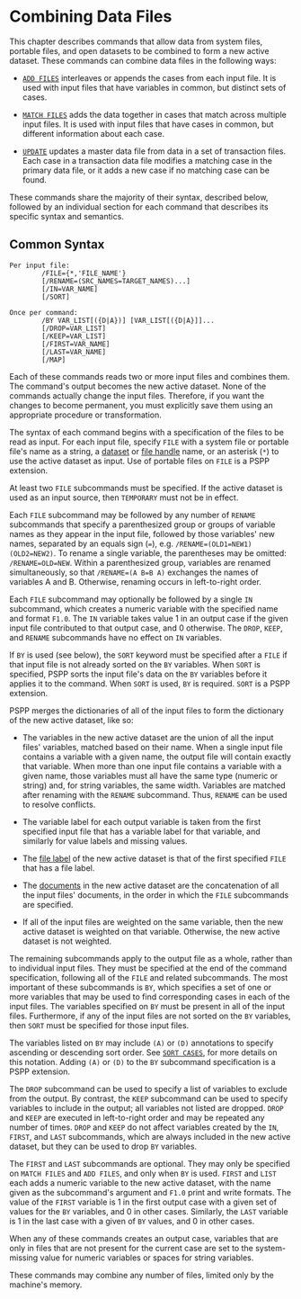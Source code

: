 # Combining Data Files

This chapter describes commands that allow data from system files,
portable files, and open datasets to be combined to form a new active
dataset.  These commands can combine data files in the following ways:

- [`ADD FILES`](add-files.md) interleaves or appends the cases from
  each input file.  It is used with input files that have variables in
  common, but distinct sets of cases.

- [`MATCH FILES`](match-files.md) adds the data together in cases that
  match across multiple input files.  It is used with input files that
  have cases in common, but different information about each case.

- [`UPDATE`](update.md) updates a master data file from data in a set
  of transaction files.  Each case in a transaction data file modifies
  a matching case in the primary data file, or it adds a new case if
  no matching case can be found.

These commands share the majority of their syntax, described below,
followed by an individual section for each command that describes its
specific syntax and semantics.

## Common Syntax

```
Per input file:
        /FILE={*,'FILE_NAME'}
        [/RENAME=(SRC_NAMES=TARGET_NAMES)...]
        [/IN=VAR_NAME]
        [/SORT]

Once per command:
        /BY VAR_LIST[({D|A})] [VAR_LIST[({D|A}]]...
        [/DROP=VAR_LIST]
        [/KEEP=VAR_LIST]
        [/FIRST=VAR_NAME]
        [/LAST=VAR_NAME]
        [/MAP]
```

Each of these commands reads two or more input files and combines
them.  The command's output becomes the new active dataset.  None of
the commands actually change the input files.  Therefore, if you want
the changes to become permanent, you must explicitly save them using
an appropriate procedure or transformation.

The syntax of each command begins with a specification of the files to
be read as input.  For each input file, specify `FILE` with a system
file or portable file's name as a string, a
[dataset](../language/datasets/index.md) or [file
handle](../language/files/file-handles.md) name, or an asterisk (`*`)
to use the active dataset as input.  Use of portable files on `FILE`
is a PSPP extension.

At least two `FILE` subcommands must be specified.  If the active
dataset is used as an input source, then `TEMPORARY` must not be in
effect.

Each `FILE` subcommand may be followed by any number of `RENAME`
subcommands that specify a parenthesized group or groups of variable
names as they appear in the input file, followed by those variables'
new names, separated by an equals sign (`=`), e.g.
`/RENAME=(OLD1=NEW1)(OLD2=NEW2)`.  To rename a single variable, the
parentheses may be omitted: `/RENAME=OLD=NEW`.  Within a parenthesized
group, variables are renamed simultaneously, so that `/RENAME=(A B=B
A)` exchanges the names of variables A and B.  Otherwise, renaming
occurs in left-to-right order.

Each `FILE` subcommand may optionally be followed by a single `IN`
subcommand, which creates a numeric variable with the specified name
and format `F1.0`.  The `IN` variable takes value 1 in an output case
if the given input file contributed to that output case, and 0
otherwise.  The `DROP`, `KEEP`, and `RENAME` subcommands have no
effect on `IN` variables.

If `BY` is used (see below), the `SORT` keyword must be specified
after a `FILE` if that input file is not already sorted on the `BY`
variables.  When `SORT` is specified, PSPP sorts the input file's data
on the `BY` variables before it applies it to the command.  When
`SORT` is used, `BY` is required.  `SORT` is a PSPP extension.

PSPP merges the dictionaries of all of the input files to form the
dictionary of the new active dataset, like so:

- The variables in the new active dataset are the union of all the
  input files' variables, matched based on their name.  When a single
  input file contains a variable with a given name, the output file
  will contain exactly that variable.  When more than one input file
  contains a variable with a given name, those variables must all
  have the same type (numeric or string) and, for string variables,
  the same width.  Variables are matched after renaming with the
  `RENAME` subcommand.  Thus, `RENAME` can be used to resolve
  conflicts.

- The variable label for each output variable is taken from the first
  specified input file that has a variable label for that variable,
  and similarly for value labels and missing values.

- The [file label](file-label.md) of the new active dataset is that of
  the first specified `FILE` that has a file label.

- The [documents](document.md) in the new active dataset are the
  concatenation of all the input files' documents, in the order in
  which the `FILE` subcommands are specified.

- If all of the input files are weighted on the same variable, then
  the new active dataset is weighted on that variable.  Otherwise,
  the new active dataset is not weighted.

The remaining subcommands apply to the output file as a whole, rather
than to individual input files.  They must be specified at the end of
the command specification, following all of the `FILE` and related
subcommands.  The most important of these subcommands is `BY`, which
specifies a set of one or more variables that may be used to find
corresponding cases in each of the input files.  The variables
specified on `BY` must be present in all of the input files.
Furthermore, if any of the input files are not sorted on the `BY`
variables, then `SORT` must be specified for those input files.

The variables listed on `BY` may include `(A)` or `(D)` annotations to
specify ascending or descending sort order.  See [`SORT
CASES`](sort-cases.md), for more details on this notation.  Adding
`(A)` or `(D)` to the `BY` subcommand specification is a PSPP
extension.

The `DROP` subcommand can be used to specify a list of variables to
exclude from the output.  By contrast, the `KEEP` subcommand can be
used to specify variables to include in the output; all variables not
listed are dropped.  `DROP` and `KEEP` are executed in left-to-right
order and may be repeated any number of times.  `DROP` and `KEEP` do
not affect variables created by the `IN`, `FIRST`, and `LAST`
subcommands, which are always included in the new active dataset, but
they can be used to drop `BY` variables.

The `FIRST` and `LAST` subcommands are optional.  They may only be
specified on `MATCH FILES` and `ADD FILES`, and only when `BY` is
used.  `FIRST` and `LIST` each adds a numeric variable to the new
active dataset, with the name given as the subcommand's argument and
`F1.0` print and write formats.  The value of the `FIRST` variable is
1 in the first output case with a given set of values for the `BY`
variables, and 0 in other cases.  Similarly, the `LAST` variable is 1
in the last case with a given of `BY` values, and 0 in other cases.

When any of these commands creates an output case, variables that are
only in files that are not present for the current case are set to the
system-missing value for numeric variables or spaces for string
variables.

These commands may combine any number of files, limited only by the
machine's memory.

